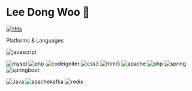 # Lee Dong Woo 👋

[![Hits](https://hits.seeyoufarm.com/api/count/incr/badge.svg?url=https%3A%2F%2Fgithub.com%2Fldw9571&count_bg=%2379C83D&title_bg=%23555555&icon=&icon_color=%23E7E7E7&title=hits&edge_flat=false)](https://hits.seeyoufarm.com)

Platforms & Languages




![javascript](https://img.shields.io/badge/javascript-#F7DF1E.svg?&style=for-the-badge&logo=javascript&logoColor=로고색상)

![mysql](https://img.shields.io/badge/mysql-원하는색상코드.svg?&style=for-the-badge&logo=mysql&logoColor=로고색상)
![php](https://img.shields.io/badge/php-원하는색상코드.svg?&style=for-the-badge&logo=php&logoColor=로고색상)
![codeigniter](https://img.shields.io/badge/codeigniter-원하는색상코드.svg?&style=for-the-badge&logo=codeigniter&logoColor=로고색상)
![css3](https://img.shields.io/badge/css3-원하는색상코드.svg?&style=for-the-badge&logo=css3&logoColor=로고색상)
![html5](https://img.shields.io/badge/html5-원하는색상코드.svg?&style=for-the-badge&logo=html5&logoColor=로고색상)
![apache](https://img.shields.io/badge/apache-원하는색상코드.svg?&style=for-the-badge&logo=apache&logoColor=로고색상)
![php](https://img.shields.io/badge/php-원하는색상코드.svg?&style=for-the-badge&logo=php&logoColor=로고색상)
![spring](https://img.shields.io/badge/spring-원하는색상코드.svg?&style=for-the-badge&logo=spring&logoColor=로고색상)
![springboot](https://img.shields.io/badge/springboot-원하는색상코드.svg?&style=for-the-badge&logo=springboot&logoColor=로고색상)

![Java](https://img.shields.io/badge/Java-007396.svg?&style=for-the-badge&logo=Java&logoColor=white)
![apachekafka](https://img.shields.io/badge/apachekafka-원하는색상코드.svg?&style=for-the-badge&logo=apachekafka&logoColor=로고색상)
![redis](https://img.shields.io/badge/redis-원하는색상코드.svg?&style=for-the-badge&logo=redis&logoColor=로고색상)
